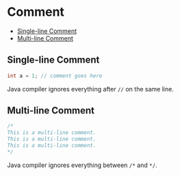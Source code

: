 # Comment

+ [Single-line Comment](#single-line-comment)
+ [Multi-line Comment](#multi-line-comment)

## Single-line Comment

```java
int a = 1; // comment goes here
```

Java compiler ignores everything after `//` on the same line.

## Multi-line Comment

```java
/*
This is a multi-line comment.
This is a multi-line comment.
This is a multi-line comment.
*/
```

Java compiler ignores everything between `/*` and `*/`.
